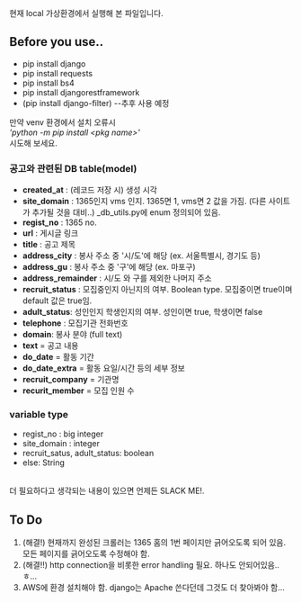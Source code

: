 현재 local 가상환경에서 실행해 본 파일입니다.<br>
## Before you use..
- pip install django
- pip install requests
- pip install bs4
- pip install djangorestframework
- (pip install django-filter) --추후 사용 예정


만약 venv 환경에서 설치 오류시 <br>
    *'python -m pip install \<pkg name>'* <br>
시도해 보세요.

### 공고와 관련된 DB table(model)
* **created_at** : (레코드 저장 시) 생성 시각
* **site_domain** : 1365인지 vms 인지. 1365면 1, vms면 2 값을 가짐. (다른 사이트가 추가될 것을 대비..) _db_utils.py에 enum 정의되어 있음.
* **regist_no** : 1365 no.
* **url** : 게시글 링크
* **title** : 공고 제목
* **address_city** : 봉사 주소 중 '시/도'에 해당 (ex. 서울특별시, 경기도 등)
* **address_gu** : 봉사 주소 중 '구'에 해당 (ex. 마포구)
* **address_remainder** : 시/도 와 구를 제외한 나머지 주소
* **recruit_status** : 모집중인지 아닌지의 여부. Boolean type. 모집중이면 true이며 default 값은 true임.
* **adult_status**: 성인인지 학생인지의 여부. 성인이면 true, 학생이면 false
* **telephone** : 모집기관 전화번호
* **domain**: 봉사 분야 (full text)
* **text** = 공고 내용
* **do_date** = 활동 기간
* **do_date_extra** = 활동 요일/시간 등의 세부 정보
* **recruit_company** = 기관명
* **recurit_member** = 모집 인원 수

### variable type
 - regist_no : big integer
 - site_domain : integer
 - recruit_satus, adult_status: boolean
 - else: String

<br>더 필요하다고 생각되는 내용이 있으면 언제든 SLACK ME!.




## To Do
1. (해결!) 현재까지 완성된 크롤러는 1365 홈의 1번 페이지만 긁어오도록 되어 있음. 모든 페이지를 긁어오도록 수정해야 함.
2. (해결!!) http connection을 비롯한 error handling 필요. 하나도 안되어있음..ㅎ...
3. AWS에 환경 설치해야 함. django는 Apache 쓴다던데 그것도 더 찾아봐야 함...
